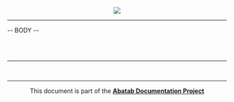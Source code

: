 <!-- 240430 -->

<div align="center">

![](../../.github/resources/images/logos/abatab-documentation-project-logo.png)

</div>

***

-- BODY --

<br>
<br>

***

<!-- Abatab Documentation Project Footer -->

<br>

***

<div align="center">

This document is part of the
<b>[Abatab Documentation Project](https://github.com/spectrum-health-systems/Abatab-Documentation-Project)</b><br>

</div>
